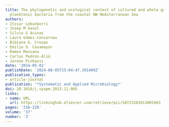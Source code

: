 ```yaml
---
title: The phylogenetic and ecological context of cultured and whole genome-sequenced
  planktonic bacteria from the coastal NW Mediterranean Sea
authors:
- Itziar Lekunberri
- Josep M Gasol
- Silvia G Acinas
- Laura Gómez-Consarnau
- Bibiana G. Crespo
- Emilio O. Casamayor
- Ramon Massana
- Carlos Pedrós-Alió
- Jarone Pinhassi
date: '2014-05-01'
publishDate: '2024-08-05T15:04:47.191409Z'
publication_types:
- article-journal
publication: '*Systematic and Applied Microbiology*'
doi: 10.1016/j.syapm.2013.11.005
links:
- name: URL
  url: https://linkinghub.elsevier.com/retrieve/pii/S0723202013001963
pages: '216-228'
volume: '37'
number: '3'
---
```

